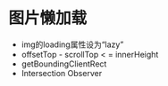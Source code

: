 # 图片懒加载

* img的loading属性设为“lazy”
* offsetTop - scrollTop < = innerHeight
* getBoundingClientRect
* Intersection Observer